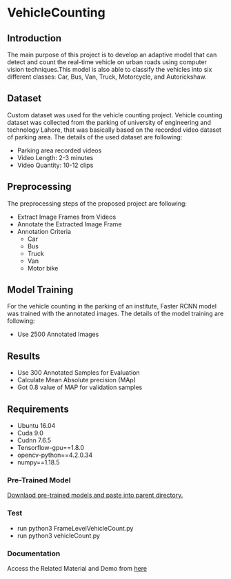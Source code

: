 # VehicleCounting

## Introduction
The main purpose of this project is to develop an adaptive model that can detect and count the real-time vehicle on urban roads using computer vision techniques.This model is also able to classify the vehicles into six different classes:  Car, Bus, Van, Truck, Motorcycle, and Autorickshaw.

## Dataset
Custom dataset was used for the vehicle counting project. Vehicle counting dataset was collected from the parking of university of engineering and technology Lahore, that was basically based on the recorded video dataset of parking area. The details of the used dataset are following:
- Parking area recorded videos
- Video Length: 2-3 minutes
- Video Quantity: 10-12 clips

## Preprocessing
The preprocessing steps of the proposed project are following:
- Extract Image Frames from Videos
- Annotate the Extracted Image Frame
- Annotation Criteria
  - Car 
  - Bus 
  - Truck 
  - Van 
  - Motor bike 
  
## Model Training
For the vehicle counting in the parking of an institute, Faster RCNN model was trained with the annotated images.
The details of the model training are following:
- Use 2500 Annotated Images

## Results
- Use 300 Annotated Samples for Evaluation
- Calculate Mean Absolute precision (MAp)
- Got 0.8 value of MAP for validation samples


## Requirements
  * Ubuntu 16.04
  * Cuda 9.0
  * Cudnn 7.6.5
  * Tensorflow-gpu==1.8.0
  * opencv-python==4.2.0.34
  * numpy==1.18.5
  
### Pre-Trained Model
 [Downlaod pre-trained models and paste into parent directory.](https://drive.google.com/drive/folders/1pvWsbaCFb_eCnYjeH2ggezmsPJXfwAro?usp=sharing)
 
### Test
* run python3 FrameLevelVehicleCount.py
* run python3 vehicleCount.py

### Documentation
Access the Related Material and Demo from [here](https://drive.google.com/drive/folders/1dMAFFvWVAmz7coXAAZJA2ownCtENbujQ?usp=sharing)

